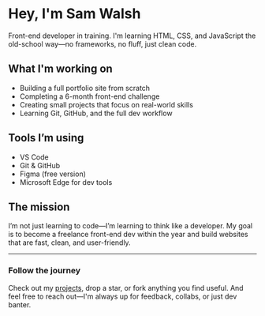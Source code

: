 # Hey, I'm Sam Walsh

Front-end developer in training. I'm learning HTML, CSS, and JavaScript the old-school way—no frameworks, no fluff, just clean code.

## What I'm working on

- Building a full portfolio site from scratch
- Completing a 6-month front-end challenge
- Creating small projects that focus on real-world skills
- Learning Git, GitHub, and the full dev workflow

## Tools I’m using

- VS Code
- Git & GitHub
- Figma (free version)
- Microsoft Edge for dev tools

## The mission

I’m not just learning to code—I’m learning to think like a developer. My goal is to become a freelance front-end dev within the year and build websites that are fast, clean, and user-friendly.

---

### Follow the journey

Check out my [projects](#), drop a star, or fork anything you find useful. And feel free to reach out—I'm always up for feedback, collabs, or just dev banter.

